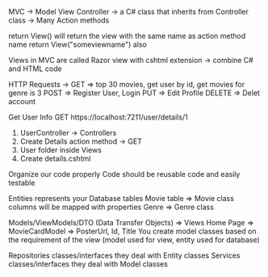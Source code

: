 MVC -> Model 
View 
Controller -> a C# class that inherits from Controller class
			-> Many Action methods

return View() will return the view with the same name as action method name
return View("someviewname") also

Views in MVC are called Razor view with cshtml extension -> combine C# and HTML code

HTTP Requests ->
GET => top 30 movies, get user by id, get movies for genre is 3
POST => Register User, Login
PUT => Edit Profile
DELETE => Delet account

Get User Info
GET https://localhost:7211/user/details/1
1. UserController -> Controllers
2. Create Details action method -> GET
3. User folder inside Views
4. Create details.cshtml

Organize our code properly
Code should be reusable code and easily testable

Entities represents your Database tables
Movie table => Movie class columns will be mapped with properties
Genre => Genre class

Models/ViewModels/DTO (Data Transfer Objects) => Views
Home Page => MovieCardModel => PosterUrl, Id, Title
You create model classes based on the requirement of the view
(model used for view, entity used for database)

Repositories classes/interfaces they deal with Entity classes
Services classes/interfaces they deal with Model classes